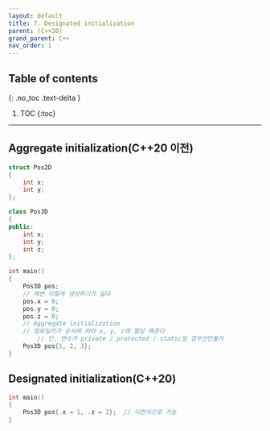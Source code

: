 ```yaml
---
layout: default
title: 7. Designated initialization
parent: (C++20)
grand_parent: C++
nav_order: 1
---
```


## Table of contents
{: .no_toc .text-delta }

1. TOC
{:toc}

---

## Aggregate initialization(C++20 이전)

```cpp
struct Pos2D
{
    int x;
    int y;
};

class Pos3D
{
public:
    int x;
    int y;
    int z;
};

int main()
{
    Pos3D pos;
    // 매번 이렇게 생성하기가 싫다
    pos.x = 0;
    pos.y = 0;
    pos.z = 0;
    // Aggregate initialization
    // 컴파일러가 순서에 따라 x, y, z에 할당 해준다
        // 단, 변수가 private / protected / static일 경우선언불가
    Pos3D pos{1, 2, 3};
}
```

## Designated initialization(C++20)

```cpp
int main()
{
    Pos3D pos{.x = 1, .z = 2};  // 이런식으로 가능
}
```